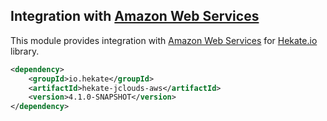 ## Integration with [Amazon Web Services](https://aws.amazon.com/)
 
This module provides integration with [Amazon Web Services](https://aws.amazon.com) 
for [Hekate.io](https://github.com/hekate-io/hekate) library.

 ```xml
 <dependency>
     <groupId>io.hekate</groupId>
     <artifactId>hekate-jclouds-aws</artifactId>
     <version>4.1.0-SNAPSHOT</version>
 </dependency>
 ```
